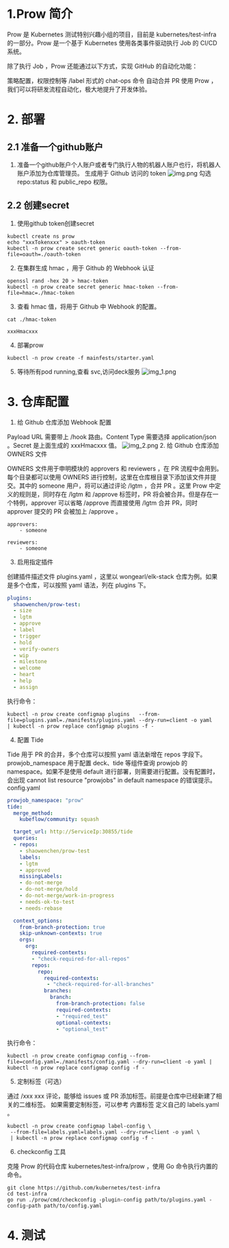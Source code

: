 # 1.Prow 简介
Prow 是 Kubernetes 测试特别兴趣小组的项目，目前是 kubernetes/test-infra 的一部分。Prow 是一个基于 Kubernetes 使用各类事件驱动执行 Job 的 CI/CD 系统。

除了执行 Job ，Prow 还能通过以下方式，实现 GitHub 的自动化功能：

策略配置，权限控制等
/label 形式的 chat-ops 命令
自动合并 PR
使用 Prow ，我们可以将研发流程自动化，极大地提升了开发体验。

# 2. 部署
## 2.1 准备一个github账户
1. 准备一个github账户个人账户或者专门执行人物的机器人账户也行，将机器人账户添加为仓库管理员。
生成用于 Github 访问的 token
![img.png](img.png)
勾选 repo:status 和 public_repo 权限。

## 2.2 创建secret
1. 使用github token创建secret
```shell
kubectl create ns prow
echo "xxxTokenxxx" > oauth-token
kubectl -n prow create secret generic oauth-token --from-file=oauth=./oauth-token
```
2. 在集群生成 hmac ，用于 Github 的 Webhook 认证
```shell
openssl rand -hex 20 > hmac-token
kubectl -n prow create secret generic hmac-token --from-file=hmac=./hmac-token
```
3. 查看 hmac 值，将用于 Github 中 Webhook 的配置。
```shell
cat ./hmac-token

xxxHmacxxx
```
4. 部署prow
```shell
kubectl -n prow create -f mainfests/starter.yaml
```
5. 等待所有pod running,查看 svc,访问deck服务
![img_1.png](img_1.png)

# 3. 仓库配置
1. 给 Github 仓库添加 Webhook 配置

Payload URL 需要带上 /hook 路由。Content Type 需要选择 application/json 。Secret 是上面生成的 xxxHmacxxx 值。
![img_2.png](img_2.png)
2. 给 Github 仓库添加 OWNERS 文件

OWNERS 文件用于申明模块的 approvers 和 reviewers ，在 PR 流程中会用到。每个目录都可以使用 OWNERS 进行控制，这里在仓库根目录下添加该文件并提交。其中的 someone 用户，将可以通过评论 /lgtm ，合并 PR 。这里 Prow 中定义的规则是，同时存在 /lgtm 和 /approve 标签时，PR 将会被合并。但是存在一个特例，approver 可以省略 /approve 而直接使用 /lgtm 合并 PR，同时 approver 提交的 PR 会被加上 /approve 。
```shell
approvers:
    - someone

reviewers:
    - someone
```
3. 启用指定插件

创建插件描述文件 plugins.yaml ，这里以 wongearl/elk-stack 仓库为例。如果是多个仓库，可以按照 yaml 语法，列在 plugins 下。
```yaml
plugins:
  shaowenchen/prow-test:
  - size
  - lgtm
  - approve
  - label
  - trigger
  - hold
  - verify-owners
  - wip
  - milestone
  - welcome
  - heart
  - help
  - assign
```
执行命令：
```shell
kubectl -n prow create configmap plugins   --from-file=plugins.yaml=./manifests/plugins.yaml --dry-run=client -o yaml   | kubectl -n prow replace configmap plugins -f -
```
4. 配置 Tide

Tide 用于 PR 的合并，多个仓库可以按照 yaml 语法新增在 repos 字段下。prowjob_namespace 用于配置 deck、tide 等组件查询 prowjob 的 namespace。如果不是使用 default 进行部署，则需要进行配置。没有配置时，会出现 cannot list resource "prowjobs" in default namespace 的错误提示。
config.yaml
```yaml
prowjob_namespace: "prow"
tide:
  merge_method:
    kubeflow/community: squash

  target_url: http://ServiceIp:30855/tide
  queries:
  - repos:
    - shaowenchen/prow-test
    labels:
    - lgtm
    - approved
    missingLabels:
    - do-not-merge
    - do-not-merge/hold
    - do-not-merge/work-in-progress
    - needs-ok-to-test
    - needs-rebase

  context_options:
    from-branch-protection: true
    skip-unknown-contexts: true
    orgs:
      org:
        required-contexts:
        - "check-required-for-all-repos"
        repos:
          repo:
            required-contexts:
             - "check-required-for-all-branches"
            branches:
              branch:
                from-branch-protection: false
                required-contexts:
                - "required_test"
                optional-contexts:
                - "optional_test"
```
执行命令：
```shell
kubectl -n prow create configmap config --from-file=config.yaml=./manifests/config.yaml --dry-run=client -o yaml | kubectl -n prow replace configmap config -f -
```

5. 定制标签（可选）

通过 /xxx xxx 评论，能够给 issues 或 PR 添加标签。前提是仓库中已经新建了相关的二维标签。 如果需要定制标签，可以参考 内置标签 定义自己的 labels.yaml 。

```shell
kubectl -n prow create configmap label-config \
 --from-file=labels.yaml=labels.yaml --dry-run=client -o yaml \
 | kubectl -n prow replace configmap config -f -
```

6. checkconfig 工具

克隆 Prow 的代码仓库 kubernetes/test-infra/prow ，使用 Go 命令执行内置的命令。

```shell
git clone https://github.com/kubernetes/test-infra
cd test-infra
go run ./prow/cmd/checkconfig -plugin-config path/to/plugins.yaml -config-path path/to/config.yaml
```
# 4. 测试